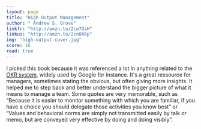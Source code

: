```yaml
---
layout: page
title: "High Output Management"
author: " Andrew S. Grove"
linkfr: "http://amzn.to/2cw7OsH"
linkus: "http://amzn.to/2cn8A6p" 
img: "high-output-cover.jpg"
score: 16
read: true
---
```


I picked this book because it was referenced a lot in anything related to the [OKR system][1], widely used by Google for instance. It's a great ressource for managers, sometimes stating the obvious, but often giving more insights. It helped me to step back and better understand the bigger picture of what it means to manage a team. Some quotes are very memorable, such as “Because it is easier to monitor something with which you are familiar, if you have a choice you should delegate those activities you know best” or “Values and behavioral norms are simply not transmitted easily by talk or memo, but are conveyed very effective by doing and doing visibly”. 

[1]:	https://en.wikipedia.org/wiki/OKR